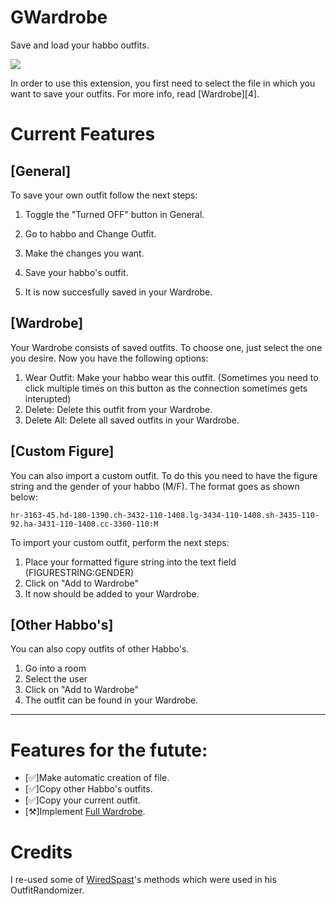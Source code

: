 # GWardrobe
 Save and load your habbo outfits.
 
![](https://user-images.githubusercontent.com/88944709/135723663-44c8366d-3dee-41dc-93ba-1f42a8ab2488.png)



In order to use this extension, you first need to select the file in which you want to save your outfits. For more info, read [Wardrobe][4]. 
# Current Features
## [General]

To save your own outfit follow the next steps:
 1. Toggle the "Turned OFF" button in General.

 2. Go to habbo and Change Outfit.
 3. Make the changes you want.
 4. Save your habbo's outfit.
 5. It is now succesfully saved in your Wardrobe.


## [Wardrobe]

Your Wardrobe consists of saved outfits. To choose one, just select the one you desire. Now you have the following options:
 1. Wear Outfit: Make your habbo wear this outfit. (Sometimes you need to click multiple times on this button as the connection sometimes gets interupted)
 2. Delete: Delete this outfit from your Wardrobe.
 3. Delete All: Delete all saved outfits in your Wardrobe.

## [Custom Figure]

You can also import a custom outfit. To do this you need to have the figure string and the gender of your habbo (M/F). The format goes as shown below:
```
hr-3163-45.hd-180-1390.ch-3432-110-1408.lg-3434-110-1408.sh-3435-110-92.ha-3431-110-1408.cc-3360-110:M
```
To import your custom outfit, perform the next steps:
 1. Place your formatted figure string into the text field (FIGURESTRING:GENDER)
 2. Click on "Add to Wardrobe"
 3. It now should be added to your Wardrobe.

## [Other Habbo's]

 You can also copy outfits of other Habbo's.
 1. Go into a room
 2. Select the user
 3. Click on "Add to Wardrobe"
 4. The outfit can be found in your Wardrobe.

-------------------------------------------------------------------------------------
# Features for the futute:
 - [✅]Make automatic creation of file. 
 - [✅]Copy other Habbo's outfits.
 - [✅]Copy your current outfit.
 - [⚒]Implement [Full Wardrobe](https://github.com/WiredSpast/FullWardrobe).

# Credits

I re-used some of [WiredSpast](https://github.com/WiredSpast)'s methods which were used in his OutfitRandomizer. 
